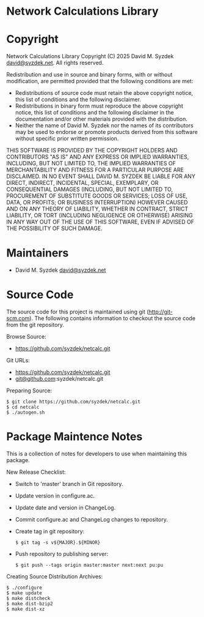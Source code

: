 
Network Calculations Library
============================


Copyright
=========

Network Calculations Library
Copyright (C) 2025 David M. Syzdek <david@syzdek.net>.
All rights reserved.

Redistribution and use in source and binary forms, with or without
modification, are permitted provided that the following conditions are
met:

   * Redistributions of source code must retain the above copyright
     notice, this list of conditions and the following disclaimer.
   * Redistributions in binary form must reproduce the above copyright
     notice, this list of conditions and the following disclaimer in the
     documentation and/or other materials provided with the distribution.
   * Neither the name of David M. Syzdek nor the
     names of its contributors may be used to endorse or promote products
     derived from this software without specific prior written permission.

THIS SOFTWARE IS PROVIDED BY THE COPYRIGHT HOLDERS AND CONTRIBUTORS "AS
IS" AND ANY EXPRESS OR IMPLIED WARRANTIES, INCLUDING, BUT NOT LIMITED TO,
THE IMPLIED WARRANTIES OF MERCHANTABILITY AND FITNESS FOR A PARTICULAR
PURPOSE ARE DISCLAIMED. IN NO EVENT SHALL DAVID M. SYZDEK BE LIABLE FOR
ANY DIRECT, INDIRECT, INCIDENTAL, SPECIAL, EXEMPLARY, OR CONSEQUENTIAL
DAMAGES (INCLUDING, BUT NOT LIMITED TO, PROCUREMENT OF SUBSTITUTE GOODS OR
SERVICES; LOSS OF USE, DATA, OR PROFITS; OR BUSINESS INTERRUPTION) HOWEVER
CAUSED AND ON ANY THEORY OF LIABILITY, WHETHER IN CONTRACT, STRICT
LIABILITY, OR TORT (INCLUDING NEGLIGENCE OR OTHERWISE) ARISING IN ANY WAY
OUT OF THE USE OF THIS SOFTWARE, EVEN IF ADVISED OF THE POSSIBILITY OF
SUCH DAMAGE.


Maintainers
===========

* David M. Syzdek <david@syzdek.net>


Source Code
===========

The source code for this project is maintained using git (http://git-scm.com).
The following contains information to checkout the source code from the git
repository.

Browse Source:

   * https://github.com/syzdek/netcalc.git

Git URLs:

   * https://github.com/syzdek/netcalc.git
   * git@github.com:syzdek/netcalc.git

Preparing Source:

    $ git clone https://github.com/syzdek/netcalc.git
    $ cd netcalc
    $ ./autogen.sh


Package Maintence Notes
=======================

This is a collection of notes for developers to use when maintaining this
package.

New Release Checklist:

   * Switch to 'master' branch in Git repository.
   * Update version in configure.ac.
   * Update date and version in ChangeLog.
   * Commit configure.ac and ChangeLog changes to repository.
   * Create tag in git repository:
   
         $ git tag -s v${MAJOR}.${MINOR}
       
   * Push repository to publishing server:
   
         $ git push --tags origin master:master next:next pu:pu

 Creating Source Distribution Archives:

    $ ./configure
    $ make update
    $ make distcheck
    $ make dist-bzip2
    $ make dist-xz

